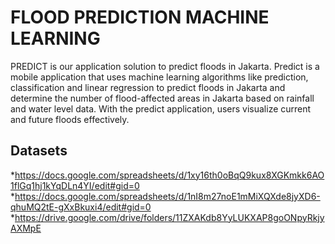 # FLOOD PREDICTION MACHINE LEARNING
PREDICT is our application solution to predict floods in Jakarta. Predict is a mobile application that uses machine learning algorithms like prediction, classification and linear regression to predict floods in Jakarta and determine the number of flood-affected areas in Jakarta based on rainfall and water level data. With the predict application, users visualize current and future floods effectively.

## Datasets
*https://docs.google.com/spreadsheets/d/1xy16th0oBqQ9kux8XGKmkk6AO1flGq1hj1kYqDLn4YI/edit#gid=0
*https://docs.google.com/spreadsheets/d/1nI8m27noE1mMiXQXde8jyXD6-qhuMQ2tE-gXxBkuxi4/edit#gid=0
*https://drive.google.com/drive/folders/11ZXAKdb8YyLUKXAP8goONpyRkjyAXMpE

